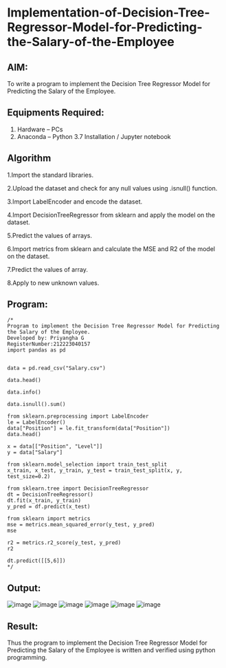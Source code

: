 # Implementation-of-Decision-Tree-Regressor-Model-for-Predicting-the-Salary-of-the-Employee

## AIM:
To write a program to implement the Decision Tree Regressor Model for Predicting the Salary of the Employee.

## Equipments Required:
1. Hardware – PCs
2. Anaconda – Python 3.7 Installation / Jupyter notebook

## Algorithm
1.Import the standard libraries.

2.Upload the dataset and check for any null values using .isnull() function.

3.Import LabelEncoder and encode the dataset.

4.Import DecisionTreeRegressor from sklearn and apply the model on the dataset.

5.Predict the values of arrays.

6.Import metrics from sklearn and calculate the MSE and R2 of the model on the dataset.

7.Predict the values of array.

8.Apply to new unknown values. 

## Program:
```
/*
Program to implement the Decision Tree Regressor Model for Predicting the Salary of the Employee.
Developed by: Priyangha G
RegisterNumber:212223040157
import pandas as pd


data = pd.read_csv("Salary.csv")

data.head()

data.info()

data.isnull().sum()

from sklearn.preprocessing import LabelEncoder
le = LabelEncoder()
data["Position"] = le.fit_transform(data["Position"])
data.head()

x = data[["Position", "Level"]]
y = data["Salary"]

from sklearn.model_selection import train_test_split
x_train, x_test, y_train, y_test = train_test_split(x, y, test_size=0.2)

from sklearn.tree import DecisionTreeRegressor
dt = DecisionTreeRegressor()
dt.fit(x_train, y_train)
y_pred = df.predict(x_test)

from sklearn import metrics
mse = metrics.mean_squared_error(y_test, y_pred)
mse

r2 = metrics.r2_score(y_test, y_pred)
r2

dt.predict([[5,6]])
*/
```

## Output:
![image](https://github.com/user-attachments/assets/28a58f47-35f5-4cfb-b7b7-074fb2b48eab)
![image](https://github.com/user-attachments/assets/0a26effa-d8ff-470d-b897-44c9c92f22d4)
![image](https://github.com/user-attachments/assets/be432b7b-a8da-460b-a659-343b731ef987)
![image](https://github.com/user-attachments/assets/edb39a11-39b2-4e17-8795-c8c1449185bc)
![image](https://github.com/user-attachments/assets/c7033ed4-4573-475b-8322-4f1aa7d9269a)
![image](https://github.com/user-attachments/assets/d0a31a7f-2afc-4b3f-84b1-7e8699d44708)


## Result:
Thus the program to implement the Decision Tree Regressor Model for Predicting the Salary of the Employee is written and verified using python programming.
